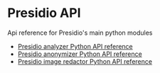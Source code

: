 # Presidio API

Api reference for Presidio's main python modules

- [Presidio analyzer Python API reference](api/analyzer_python.md)
- [Presidio anonymizer Python API reference](api/anonymizer_python.md)
- [Presidio image redactor Python API reference](api/image-redactor_python.md)
